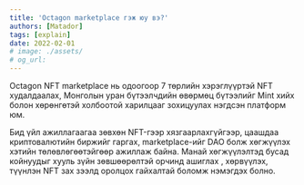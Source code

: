 ```yaml
---
title: 'Octagon marketplace гэж юу вэ?'
authors: [Matador]
tags: [explain]
date: 2022-02-01
# image: ./assets/
# og_url:
---
```


Octagon NFT marketplace нь одоогоор 7 төрлийн хэрэглүүртэй NFT худалдаалах, Монголын уран бүтээлчдийн өвөрмөц бүтээлийг Mint хийх болон хөрөнгөтэй холбоотой харилцааг зохицуулах нэгдсэн платформ юм.

Бид үйл ажиллагаагаа зөвхөн NFT-гээр хязгаарлахгүйгээр, цаашдаа криптовалютийн биржийг гаргах, marketplace-ийг DAO болж хөгжүүлэх хэтийн төлөвлөгөөтэйгөөр ажиллаж байна. Манай хөгжүүлэлтэд бусад койнуудыг хууль зүйн зөвшөөрөлтэй орчинд ашиглах , хөрвүүлэх, түүнлэн NFT зах зээлд оролцох гайхалтай боломж нэмэгдэх болно.
